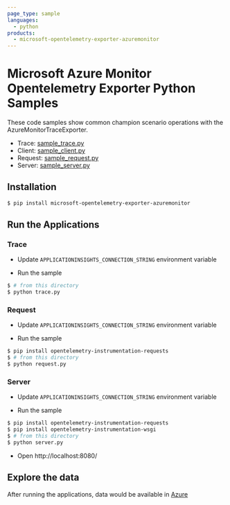 ```yaml
---
page_type: sample
languages:
  - python
products:
  - microsoft-opentelemetry-exporter-azuremonitor
---
```


# Microsoft Azure Monitor Opentelemetry Exporter Python Samples

These code samples show common champion scenario operations with the AzureMonitorTraceExporter.

* Trace: [sample_trace.py](https://github.com/Azure/azure-sdk-for-python/blob/master/sdk/monitor/microsoft-opentelemetry-exporter-azuremonitor/samples/traces/sample_trace.py)
* Client: [sample_client.py](https://github.com/Azure/azure-sdk-for-python/blob/master/sdk/monitor/microsoft-opentelemetry-exporter-azuremonitor/samples/traces/sample_client.py)
* Request: [sample_request.py](https://github.com/Azure/azure-sdk-for-python/blob/master/sdk/monitor/microsoft-opentelemetry-exporter-azuremonitor/samples/traces/sample_request.py)
* Server: [sample_server.py](https://github.com/Azure/azure-sdk-for-python/blob/master/sdk/monitor/microsoft-opentelemetry-exporter-azuremonitor/samples/traces/sample_server.py)

## Installation

```sh
$ pip install microsoft-opentelemetry-exporter-azuremonitor
```

## Run the Applications

### Trace

* Update `APPLICATIONINSIGHTS_CONNECTION_STRING` environment variable

* Run the sample

```sh
$ # from this directory
$ python trace.py
```

### Request

* Update `APPLICATIONINSIGHTS_CONNECTION_STRING` environment variable

* Run the sample

```sh
$ pip install opentelemetry-instrumentation-requests
$ # from this directory
$ python request.py
```

### Server

* Update `APPLICATIONINSIGHTS_CONNECTION_STRING` environment variable

* Run the sample

```sh
$ pip install opentelemetry-instrumentation-requests
$ pip install opentelemetry-instrumentation-wsgi
$ # from this directory
$ python server.py
```

* Open http://localhost:8080/ 


## Explore the data

After running the applications, data would be available in [Azure](
https://docs.microsoft.com/en-us/azure/azure-monitor/app/app-insights-overview#where-do-i-see-my-telemetry)